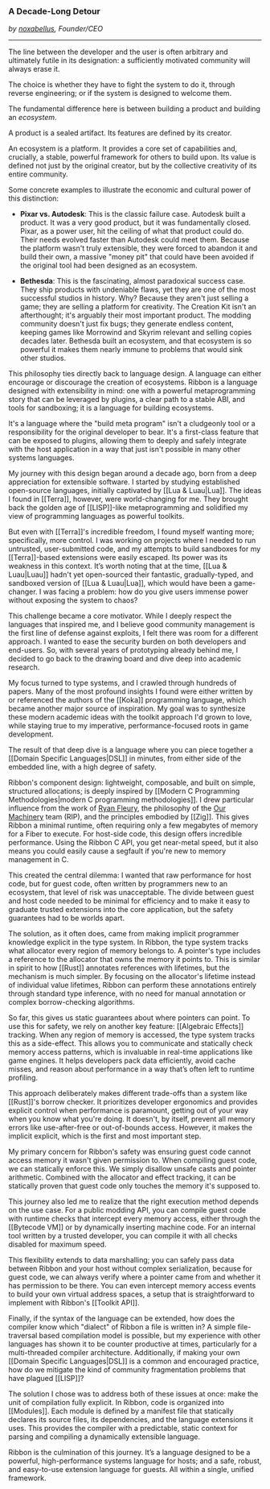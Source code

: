 ### A Decade-Long Detour

*by [noxabellus](https://noxabell.us), Founder/CEO*

---

The line between the developer and the user is often arbitrary and ultimately
futile in its designation: a sufficiently motivated community will always erase
it.

The choice is whether they have to fight the system to do it, through reverse
engineering; or if the system is designed to welcome them.

The fundamental difference here is between building a product and building an *ecosystem*.

A product is a sealed artifact. Its features are defined by its creator.

An ecosystem is a platform. It provides a core set of capabilities and,
crucially, a stable, powerful framework for others to build upon. Its value is
defined not just by the original creator, but by the collective creativity of
its entire community.

Some concrete examples to illustrate the economic and cultural power of this
distinction:

* **Pixar vs. Autodesk**: This is the classic failure case. Autodesk built a
  product. It was a very good product, but it was fundamentally closed. Pixar,
  as a power user, hit the ceiling of what that product could do. Their needs
  evolved faster than Autodesk could meet them. Because the platform wasn't
  truly extensible, they were forced to abandon it and build their own, a
  massive "money pit" that could have been avoided if the original tool had been
  designed as an ecosystem.

* **Bethesda**: This is the fascinating, almost paradoxical success case. They
  ship products with undeniable flaws, yet they are one of the most successful
  studios in history. Why? Because they aren't just selling a game; they are
  selling a platform for creativity. The Creation Kit isn't an afterthought;
  it's arguably their most important product. The modding community doesn't just
  fix bugs; they generate endless content, keeping games like Morrowind and
  Skyrim relevant and selling copies decades later. Bethesda built an ecosystem,
  and that ecosystem is so powerful it makes them nearly immune to problems that
  would sink other studios.

This philosophy ties directly back to language design. A language can either
encourage or discourage the creation of ecosystems. Ribbon is a language
designed with extensibility in mind: one with a powerful metaprogramming story
that can be leveraged by plugins, a clear path to a stable ABI, and tools for
sandboxing; it is a language for building ecosystems.

It's a language where the "build meta program" isn't a cludgeonly tool or a
responsibility for the original developer to bear. It's a first-class feature
that can be exposed to plugins, allowing them to deeply and safely integrate
with the host application in a way that just isn't possible in many other
systems languages.

My journey with this design began around a decade ago, born from a deep
appreciation for extensible software. I started by studying established
open-source languages, initially captivated by [[Lua & Luau|Lua]]. The ideas I
found in [[Terra]], however, were world-changing for me. They brought back the
golden age of [[LISP]]-like metaprogramming and solidified my view of
programming languages as powerful toolkits.

But even with [[Terra]]'s incredible freedom, I found myself wanting more;
specifically, more control. I was working on projects where I needed to run
untrusted, user-submitted code, and my attempts to build sandboxes for my
[[Terra]]-based extensions were easily escaped. Its power was its weakness in
this context. It’s worth noting that at the time, [[Lua & Luau|Luau]] hadn't yet
open-sourced their fantastic, gradually-typed, and sandboxed version of
[[Lua & Luau|Lua]], which would have been a game-changer. I was facing a
problem: how do you give users immense power without exposing the system to
chaos?

This challenge became a core motivator. While I deeply respect the languages
that inspired me, and I believe good community management is the first line of
defense against exploits, I felt there was room for a different approach. I
wanted to ease the security burden on both developers and end-users. So, with
several years of prototyping already behind me, I decided to go back to the
drawing board and dive deep into academic research.

My focus turned to type systems, and I crawled through hundreds of papers. Many
of the most profound insights I found were either written by or referenced the
authors of the [[Koka]] programming language, which became another major source
of inspiration. My goal was to synthesize these modern academic ideas with the
toolkit approach I'd grown to love, while staying true to my imperative,
performance-focused roots in game development.

The result of that deep dive is a language where you can piece together a
[[Domain Specific Languages|DSL]] in minutes, from either side of the embedded
line, with a high degree of safety.

Ribbon's component design: lightweight, composable, and built on simple,
structured allocations; is deeply inspired by
[[Modern C Programming Methodologies|modern C programming methodologies]]. I
drew particular influence from the work of
[Ryan Fleury](https://www.rfleury.com/), the philosophy of the
[Our Machinery](https://ruby0x1.github.io/machinery_blog_archive/) team (RIP),
and the principles embodied by [[Zig]]. This gives Ribbon a minimal runtime,
often requiring only a few megabytes of memory for a Fiber to execute. For
host-side code, this design offers incredible performance. Using the Ribbon C
API, you get near-metal speed, but it also means you could easily cause a
segfault if you're new to memory management in C.

This created the central dilemma: I wanted that raw performance for host code,
but for guest code, often written by programmers new to an ecosystem, that level
of risk was unacceptable. The divide between guest and host code needed to be
minimal for efficiency and to make it easy to graduate trusted extensions into
the core application, but the safety guarantees had to be worlds apart.

The solution, as it often does, came from making implicit programmer knowledge
explicit in the type system. In Ribbon, the type system tracks what allocator
every region of memory belongs to. A pointer's type includes a reference to the
allocator that owns the memory it points to. This is similar in spirit to how
[[Rust]] annotates references with lifetimes, but the mechanism is much simpler.
By focusing on the allocator's lifetime instead of individual value lifetimes,
Ribbon can perform these annotations entirely through standard type inference,
with no need for manual annotation or complex borrow-checking algorithms.

So far, this gives us static guarantees about where pointers can point. To use
this for safety, we rely on another key feature: [[Algebraic Effects]] tracking.
When any region of memory is accessed, the type system tracks this as a
side-effect. This allows you to communicate and statically check memory access
patterns, which is invaluable in real-time applications like game engines. It
helps developers pack data efficiently, avoid cache misses, and reason about
performance in a way that’s often left to runtime profiling.

This approach deliberately makes different trade-offs than a system like
[[Rust]]'s borrow checker. It prioritizes developer ergonomics and provides
explicit control when performance is paramount, getting out of your way when you
know what you're doing. It doesn't, by itself, prevent all memory errors like
use-after-free or out-of-bounds access. However, it makes the implicit explicit,
which is the first and most important step.

My primary concern for Ribbon's safety was ensuring guest code cannot access
memory it wasn't given permission to. When compiling guest code, we can
statically enforce this. We simply disallow unsafe casts and pointer arithmetic.
Combined with the allocator and effect tracking, it can be statically proven
that guest code only touches the memory it's supposed to.

This journey also led me to realize that the right execution method depends on
the use case. For a public modding API, you can compile guest code with runtime
checks that intercept every memory access, either through the [[Bytecode VM]] or
by dynamically inserting machine code. For an internal tool written by a trusted
developer, you can compile it with all checks disabled for maximum speed.

This flexibility extends to data marshalling; you can safely pass data between
Ribbon and your host without complex serialization, because for guest code, we
can always verify where a pointer came from and whether it has permission to be
there. You can even intercept memory access events to build your own virtual
address spaces, a setup that is straightforward to implement with Ribbon's
[[Toolkit API]].

Finally, if the syntax of the language can be extended, how does the compiler
know which "dialect" of Ribbon a file is written in? A simple file-traversal
based compilation model is possible, but my experience with other languages has
shown it to be counter productive at times, particularly for a multi-threaded
compiler architecture. Additionally, if making your own [[Domain Specific Languages|DSL]]
is a common and encouraged practice, how do we mitigate the kind of community
fragmentation problems that have plagued [[LISP]]?

The solution I chose was to address both of these issues at once: make the unit
of compilation fully explicit. In Ribbon, code is organized into [[Modules]].
Each module is defined by a manifest file that statically declares its source
files, its dependencies, and the language extensions it uses. This provides the
compiler with a predictable, static context for parsing and compiling a
dynamically extensible language.

Ribbon is the culmination of this journey. It’s a language designed to be a
powerful, high-performance systems language for hosts; and a safe, robust, and
easy-to-use extension language for guests. All within a single, unified
framework.